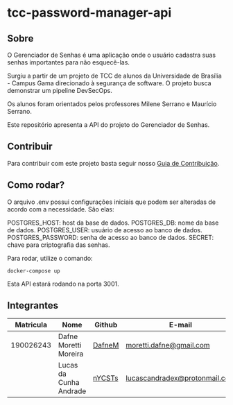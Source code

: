 # tcc-password-manager-api

## Sobre

O Gerenciador de Senhas é uma aplicação onde o usuário cadastra suas senhas importantes para não esquecẽ-las. 

Surgiu a partir de um projeto de TCC de alunos da Universidade de Brasília - Campus Gama direcionado à segurança de software. O projeto busca demonstrar um pipeline DevSecOps.

Os alunos foram orientados pelos professores Milene Serrano e Maurício Serrano.

Este repositório apresenta a API do projeto do Gerenciador de Senhas.

## Contribuir

Para contribuir com este projeto basta seguir nosso [Guia de Contribuição](https://github.com/nYCSTs/tcc-password-manager/docs/guia-contribuicao.md). 

## Como rodar?

O arquivo .env possui configurações iniciais que podem ser alteradas de acordo com a necessidade. São elas:

POSTGRES_HOST: host da base de dados.
POSTGRES_DB: nome da base de dados.
POSTGRES_USER: usuário de acesso ao banco de dados.
POSTGRES_PASSWORD: senha de acesso ao banco de dados.
SECRET: chave para criptografia das senhas.

Para rodar, utilize o comando:

```
docker-compose up
```

Esta API estará rodando na porta 3001.

<!-- ## Ambientes de produção

- [Front-End]()
- [Back-End]() -->

## Integrantes

| Matricula | Nome | Github | E-mail |
|-----------|------|--------|--------|
|190026243|Dafne Moretti Moreira|[DafneM](https://github.com/DafneM)|moretti.dafne@gmail.com|
||Lucas da Cunha Andrade|[nYCSTs](https://github.com/nYCSTs)|lucascandradex@protonmail.com|## Sobre
